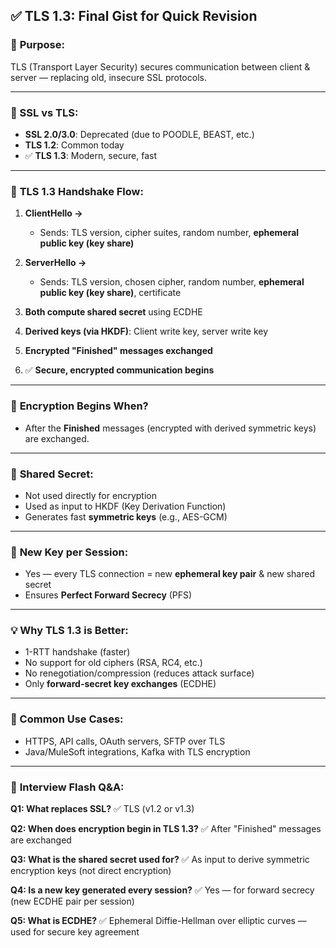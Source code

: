## ✅ **TLS 1.3: Final Gist for Quick Revision**

### 🔐 **Purpose:**

TLS (Transport Layer Security) secures communication between client & server — replacing old, insecure SSL protocols.

---

### 🚫 SSL vs TLS:

* **SSL 2.0/3.0**: Deprecated (due to POODLE, BEAST, etc.)
* **TLS 1.2**: Common today
* ✅ **TLS 1.3**: Modern, secure, fast

---

### 🔁 **TLS 1.3 Handshake Flow:**

1. **ClientHello →**

   * Sends: TLS version, cipher suites, random number, **ephemeral public key (key share)**
2. **ServerHello →**

   * Sends: TLS version, chosen cipher, random number, **ephemeral public key (key share)**, certificate
3. **Both compute shared secret** using ECDHE
4. **Derived keys (via HKDF)**: Client write key, server write key
5. **Encrypted "Finished" messages exchanged**
6. ✅ **Secure, encrypted communication begins**

---

### 🔐 **Encryption Begins When?**

* After the **Finished** messages (encrypted with derived symmetric keys) are exchanged.

---

### 🧠 **Shared Secret:**

* Not used directly for encryption
* Used as input to HKDF (Key Derivation Function)
* Generates fast **symmetric keys** (e.g., AES-GCM)

---

### 🔁 **New Key per Session:**

* Yes — every TLS connection = new **ephemeral key pair** & new shared secret
* Ensures **Perfect Forward Secrecy** (PFS)

---

### 💡 **Why TLS 1.3 is Better:**

* 1-RTT handshake (faster)
* No support for old ciphers (RSA, RC4, etc.)
* No renegotiation/compression (reduces attack surface)
* Only **forward-secret key exchanges** (ECDHE)

---

### 🔐 Common Use Cases:

* HTTPS, API calls, OAuth servers, SFTP over TLS
* Java/MuleSoft integrations, Kafka with TLS encryption

---

### 🧠 **Interview Flash Q\&A:**

**Q1: What replaces SSL?**
✅ TLS (v1.2 or v1.3)

**Q2: When does encryption begin in TLS 1.3?**
✅ After "Finished" messages are exchanged

**Q3: What is the shared secret used for?**
✅ As input to derive symmetric encryption keys (not direct encryption)

**Q4: Is a new key generated every session?**
✅ Yes — for forward secrecy (new ECDHE pair per session)

**Q5: What is ECDHE?**
✅ Ephemeral Diffie-Hellman over elliptic curves — used for secure key agreement
